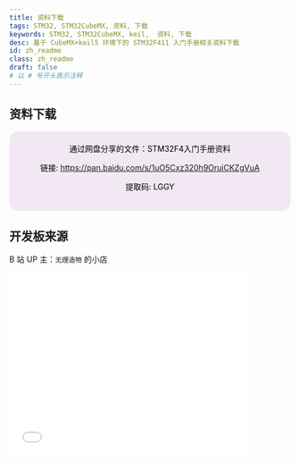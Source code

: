 ```yaml
---
title: 资料下载
tags: STM32, STM32CubeMX, 资料, 下载
keywords: STM32, STM32CubeMX, keil,  资料, 下载
desc: 基于 CubeMX+keil5 环境下的 STM32F411 入门手册相关资料下载
id: zh_readme
class: zh_readme
draft: false
# 以 # 号开头表示注释
---
```


## 资料下载

<div style="
  background-color:rgb(242, 232, 243);  /* 背景色 */
  border-radius: 15px;        /* 圆角半径 */
  padding: 20px;              /* 内边距 */
  color: black;               /* 文字颜色 */
  text-align: center;         /* 文字对齐 */
  box-sizing: border-box;     /* 尺寸包含内边距 */
">
通过网盘分享的文件：STM32F4入门手册资料

链接: https://pan.baidu.com/s/1uO5Cxz320h9OruiCKZgVuA 

提取码: LGGY 

</div>

## 开发板来源

B 站 UP 主：`无理造物` 的小店
<iframe src="//player.bilibili.com/player.html?isOutside=true&aid=114523944001455&bvid=BV1YSJPzPEps&cid=30020275907&p=1" scrolling="no" border="0" frameborder="no" framespacing="0" allowfullscreen="true"  style="width:43vw;height:34vw;min-width: 85%;"></iframe>

